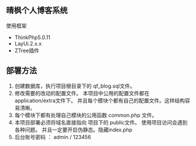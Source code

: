 ## 晴枫个人博客系统

使用框架
+ ThinkPhp5.0.11
+ LayUi.2.x.x 
+ ZTree插件

## 部署方法
1. 创建数据库，执行项目根目录下的 qf_blog.sql文件。
2. 修改需要的改动的配置文件。 本项目中公用的配置文件都在 application/extra文件下。
   并且每个模块个都有自己的配置文件。这样结构容易清晰。
3. 每个模块下都有处理自己模块的公用函数 common.php 文件。
4. 本项目部署必须将域名直接指向 项目下的 public文件。 使用项目访问会遇到各种问题。
   并且一定要开启伪静态。隐藏index.php
5. 后台账号密码 ： admin / 123456


